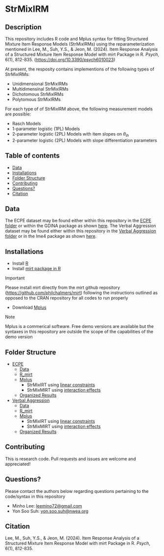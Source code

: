 # StrMixIRM
## Description
This repository includes R code and Mplus syntax for fitting Structured Mixture Item Response Models (StrMixIRMs) using the reparameterization mentioned in 
Lee, M., Suh, Y.S., & Jeon, M. (2024). Item Response Analysis of a Structured Mixture Item Response Model with mirt Package in R. _Psych_, 6(1), 812-835. (https://doi.org/10.3390/psych6010023)

At present, the resposity contains implementions of the following types of StrMixIRMs:
* Unidimensional StrMixIRMs
* Multidimensinal StrMixIRMs 
* Dichotomous StrMixIRMs
* Polytomous StrMixIRMs
  
For each type of of StrMixIRM above, the following measurement models are possible:
* Rasch Models
* 1-parameter logistic (1PL) Models
* 2-parameter logistic (2PL) Models with item slopes on $\theta_{ih}$
* 2-parameter logistic (2PL) Models with slope differentiation parameters

## Table of contents
* [Data](#data)
* [Installations](#installations)
* [Folder Structure](#folder-structure)
* [Contributing](#contributing)
* [Questions?](#questions)
* [Citation](#citation)

## Data
The ECPE dataset may be found either within this repository in the [ECPE folder]() or within the GDINA package as shown [here](https://search.r-project.org/CRAN/refmans/GDINA/html/ecpe.html). 
The Verbal Aggression dataset may be found either within this repository in the [Verbal Aggression folder]() or in the lme4 package as shown [here](https://rdrr.io/cran/lme4/man/VerbAgg.html). 

## Installations 
* Install [R](https://cran.r-project.org/bin/windows/base/)
* Install [mirt package in R](https://github.com/philchalmers/mirt)
> [!IMPORTANT]  
> Please install mirt directly from the mirt github repository (https://github.com/philchalmers/mirt) following the instructions outlined as opposed to the CRAN repository for all codes to run properly
* Download [Mplus](https://www.statmodel.com/platforms.shtml)
> [!NOTE]  
> Mplus is a commerical software. Free demo versions are available but the syntaxes
in this repository are outside the scope of the capabilities of the demo version

## Folder Structure
* [ECPE]()
  * [Data]()
  * [R_mirt]()
  * [Mplus]()
      * StrMixIRT using [linear constraints]()
      * StrMixMIRT using [interaction effects]()
  * [Organized Results]()
* [Verbal Aggression]()
  * [Data]()
  * [R_mirt]()
  * [Mplus]()
      * StrMixIRT using [linear constraints]()
      * StrMixMIRT using [interaction effects]()
  * [Organized Results]()
  
## Contributing
This is research code. Pull requests and issues are welcome and appreciated!

## Questions?
Please contact the authors below regarding questions pertaining to the code/syntax in this repository
* Minho Lee:  leemino72@gmail.com
* Yon Soo Suh: yon.soo.suh@nwea.org

## Citation
Lee, M., Suh, Y.S., & Jeon, M. (2024). Item Response Analysis of a Structured Mixture Item Response Model with mirt Package in R. _Psych_, 6(1), 812-835. 

